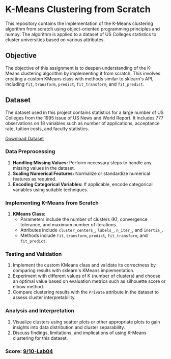 # K-Means Clustering from Scratch

This repository contains the implementation of the K-Means clustering algorithm from scratch using object-oriented programming principles and numpy. The algorithm is applied to a dataset of US Colleges statistics to cluster universities based on various attributes.

## Objective

The objective of this assignment is to deepen understanding of the K-Means clustering algorithm by implementing it from scratch. This involves creating a custom KMeans class with methods similar to sklearn's API, including `fit`, `transform`, `predict`, `fit_transform`, and `fit_predict`.

## Dataset

The dataset used in this project contains statistics for a large number of US Colleges from the 1995 issue of US News and World Report. It includes 777 observations on 18 variables such as number of applications, acceptance rate, tuition costs, and faculty statistics.

[Download Dataset](https://drive.google.com/file/d/1IqSv-q8bE3Fa5n93ZB7-Jza0DffC3TK4/view?usp=sharing)

### Data Preprocessing

1. **Handling Missing Values:** Perform necessary steps to handle any missing values in the dataset.
2. **Scaling Numerical Features:** Normalize or standardize numerical features as required.
3. **Encoding Categorical Variables:** If applicable, encode categorical variables using suitable techniques.

### Implementing K-Means from Scratch

1. **KMeans Class:**
   - Parameters include the number of clusters (K), convergence tolerance, and maximum number of iterations.
   - Attributes include `cluster_centers_`, `labels_`, `n_iter_`, and `inertia_`.
   - Methods include `fit`, `transform`, `predict`, `fit_transform`, and `fit_predict`.

### Testing and Validation

1. Implement the custom KMeans class and validate its correctness by comparing results with sklearn's KMeans implementation.
2. Experiment with different values of K (number of clusters) and choose an optimal value based on evaluation metrics such as silhouette score or elbow method.
3. Compare clustering results with the `Private` attribute in the dataset to assess cluster interpretability.

### Analysis and Interpretation

1. Visualize clusters using scatter plots or other appropriate plots to gain insights into data distribution and cluster separability.
2. Discuss findings, limitations, and implications of using K-Means clustering for this dataset.

### Score: [9/10-Lab04](https://docs.google.com/spreadsheets/d/1Eyv9f2xt2KyV3tpZZkzaBGWBdh9G-MlkOtEU6jMgHG4/edit?fbclid=IwY2xjawEkasNleHRuA2FlbQIxMQABHRsvyHOase_5EOc_y7wB3DvfSQzDZ-n5Y1KsswlazYciQsutFr81pHz1eg_aem_frzFTYRdAeKNGmSDZD0DHw&gid=0#gid=0)

